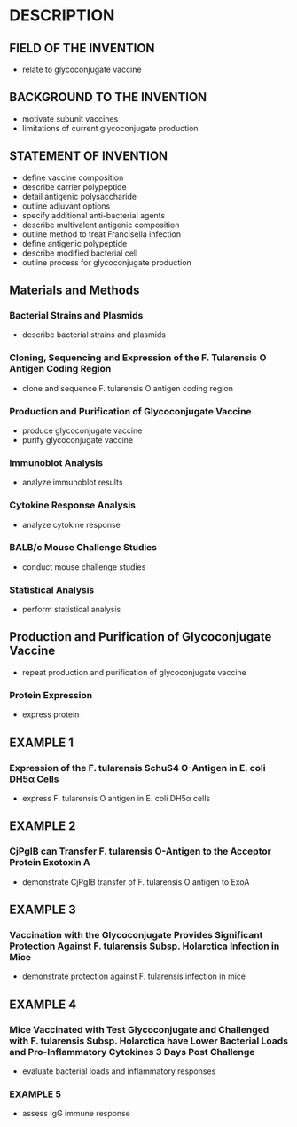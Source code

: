 # DESCRIPTION

## FIELD OF THE INVENTION

- relate to glycoconjugate vaccine

## BACKGROUND TO THE INVENTION

- motivate subunit vaccines
- limitations of current glycoconjugate production

## STATEMENT OF INVENTION

- define vaccine composition
- describe carrier polypeptide
- detail antigenic polysaccharide
- outline adjuvant options
- specify additional anti-bacterial agents
- describe multivalent antigenic composition
- outline method to treat Francisella infection
- define antigenic polypeptide
- describe modified bacterial cell
- outline process for glycoconjugate production

## Materials and Methods

### Bacterial Strains and Plasmids

- describe bacterial strains and plasmids

### Cloning, Sequencing and Expression of the F. Tularensis O Antigen Coding Region

- clone and sequence F. tularensis O antigen coding region

### Production and Purification of Glycoconjugate Vaccine

- produce glycoconjugate vaccine
- purify glycoconjugate vaccine

### Immunoblot Analysis

- analyze immunoblot results

### Cytokine Response Analysis

- analyze cytokine response

### BALB/c Mouse Challenge Studies

- conduct mouse challenge studies

### Statistical Analysis

- perform statistical analysis

## Production and Purification of Glycoconjugate Vaccine

- repeat production and purification of glycoconjugate vaccine

### Protein Expression

- express protein

## EXAMPLE 1

### Expression of the F. tularensis SchuS4 O-Antigen in E. coli DH5α Cells

- express F. tularensis O antigen in E. coli DH5α cells

## EXAMPLE 2

### CjPgIB can Transfer F. tularensis O-Antigen to the Acceptor Protein Exotoxin A

- demonstrate CjPgIB transfer of F. tularensis O antigen to ExoA

## EXAMPLE 3

### Vaccination with the Glycoconjugate Provides Significant Protection Against F. tularensis Subsp. Holarctica Infection in Mice

- demonstrate protection against F. tularensis infection in mice

## EXAMPLE 4

### Mice Vaccinated with Test Glycoconjugate and Challenged with F. tularensis Subsp. Holarctica have Lower Bacterial Loads and Pro-Inflammatory Cytokines 3 Days Post Challenge

- evaluate bacterial loads and inflammatory responses

### EXAMPLE 5

- assess IgG immune response

